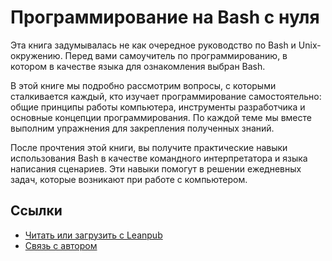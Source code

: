# Программирование на Bash с нуля

Эта книга задумывалась не как очередное руководство по Bash и Unix-окружению. Перед вами самоучитель по программированию, в котором в качестве языка для ознакомления выбран Bash.

В этой книге мы подробно рассмотрим вопросы, с которыми сталкивается каждый, кто изучает программирование самостоятельно: общие принципы работы компьютера, инструменты разработчика и основные концепции программирования. По каждой теме мы вместе выполним упражнения для закрепления полученных знаний.

После прочтения этой книги, вы получите практические навыки использования Bash в качестве командного интерпретатора и языка написания сценариев. Эти навыки помогут в решении ежедневных задач, которые возникают при работе с компьютером.

## Ссылки

* [Читать или загрузить с Leanpub](https://leanpub.com/programming-from-scratch)
* [Связь с автором](mailto:petrsum@gmail.com)
